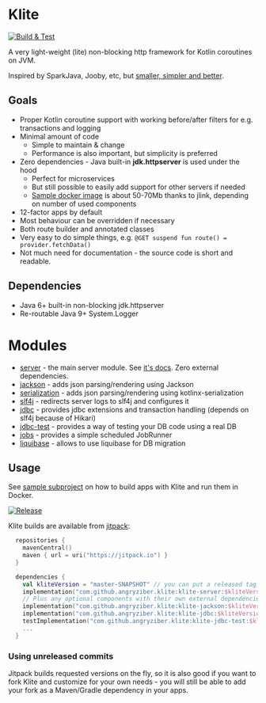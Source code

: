 # Klite

[![Build & Test](https://github.com/angryziber/kotlin-server/actions/workflows/ci.yml/badge.svg)](https://github.com/angryziber/kotlin-server/actions/workflows/ci.yml)

A very light-weight (lite) non-blocking http framework for Kotlin coroutines on JVM.

Inspired by SparkJava, Jooby, etc, but [smaller, simpler and better](docs/Comparisons.md).

## Goals

* Proper Kotlin coroutine support with working before/after filters for e.g. transactions and logging
* Minimal amount of code
  * Simple to maintain & change
  * Performance is also important, but simplicity is preferred
* Zero dependencies - Java built-in **jdk.httpserver** is used under the hood
  * Perfect for microservices
  * But still possible to easily add support for other servers if needed
  * [Sample docker image](sample/Dockerfile) is about 50-70Mb thanks to jlink, depending on number of used components
* 12-factor apps by default
* Most behaviour can be overridden if necessary
* Both route builder and annotated classes
* Very easy to do simple things, e.g.
  `@GET suspend fun route() = provider.fetchData()`
* Not much need for documentation - the source code is short and readable.

## Dependencies

* Java 6+ built-in non-blocking jdk.httpserver
* Re-routable Java 9+ System.Logger

# Modules

* [server](server) - the main server module. See [it's docs](server). Zero external dependencies.
* [jackson](jackson) - adds json parsing/rendering using Jackson
* [serialization](serialization) - adds json parsing/rendering using kotlinx-serialization
* [slf4j](slf4j) - redirects server logs to slf4j and configures it
* [jdbc](jdbc) - provides jdbc extensions and transaction handling (depends on slf4j because of Hikari)
* [jdbc-test](jdbc-test) - provides a way of testing your DB code using a real DB
* [jobs](jobs) - provides a simple scheduled JobRunner
* [liquibase](liquibase) - allows to use liquibase for DB migration

## Usage

See [sample subproject](sample) on how to build apps with Klite and run them in Docker.

[![Release](https://jitpack.io/v/angryziber/klite.svg)](https://jitpack.io/#angryziber/klite)

Klite builds are available from [jitpack](https://jitpack.io):
```kotlin
  repositories {
    mavenCentral()
    maven { url = uri("https://jitpack.io") }
  }

  dependencies {
    val kliteVersion = "master-SNAPSHOT" // you can put a released tag or commit hash here
    implementation("com.github.angryziber.klite:klite-server:$kliteVersion")
    // Plus any optional components with their own external dependencies, see above for list
    implementation("com.github.angryziber.klite:klite-jackson:$kliteVersion")
    implementation("com.github.angryziber.klite:klite-jdbc:$kliteVersion")
    testImplementation("com.github.angryziber.klite:klite-jdbc-test:$kliteVersion")
    ...
  }
```

### Using unreleased commits

Jitpack builds requested versions on the fly, so it is also good if you want to fork Klite and customize for your own needs -
you will still be able to add your fork as a Maven/Gradle dependency in your apps.
